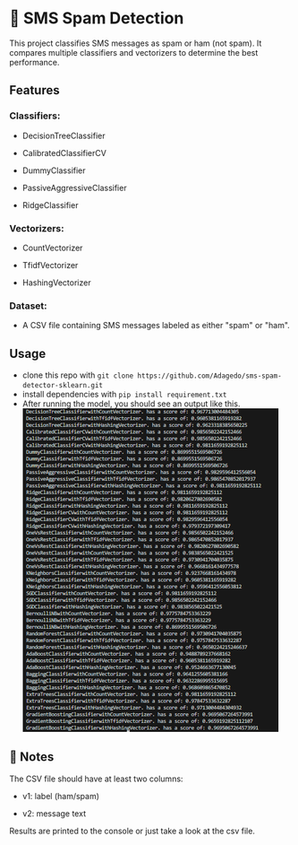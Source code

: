 # 📂 SMS Spam Detection
This project classifies SMS messages as spam or ham (not spam). 
It compares multiple classifiers and vectorizers to determine the best performance.

## Features
### Classifiers:

- DecisionTreeClassifier

- CalibratedClassifierCV

- DummyClassifier

- PassiveAggressiveClassifier

- RidgeClassifier


###  Vectorizers:

- CountVectorizer

- TfidfVectorizer

- HashingVectorizer

### Dataset:
- A CSV file containing SMS messages labeled as either "spam" or "ham".

## Usage
- clone this repo with `git clone https://github.com/Adagedo/sms-spam-detector-sklearn.git`
- install dependencies with `pip install requirement.txt`
- After running the model, you should see an output like this. ![the score](models_score.png)




## 📝 Notes
The CSV file should have at least two columns:

- v1: label (ham/spam)

- v2: message text

Results are printed to the console or just take a look at the csv file.